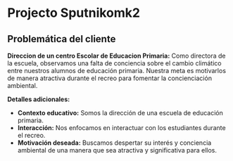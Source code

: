 # Projecto Sputnikomk2


## Problemática del cliente

**Direccion de un centro Escolar de Educacion Primaria:** Como directora de la escuela, observamos una falta de conciencia sobre el cambio climático entre nuestros alumnos de educación primaria. Nuestra meta es motivarlos de manera atractiva durante el recreo para fomentar la concienciación ambiental.

**Detalles adicionales:**
- **Contexto educativo:** Somos la dirección de una escuela de educación primaria.
- **Interacción:** Nos enfocamos en interactuar con los estudiantes durante el recreo.
- **Motivación deseada:** Buscamos despertar su interés y conciencia ambiental de una manera que sea atractiva y significativa para ellos.

